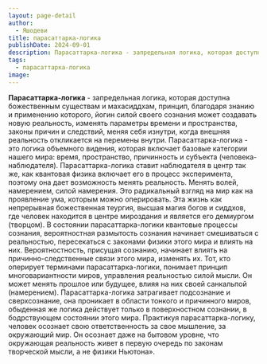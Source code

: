 ```yaml
---
layout: page-detail
author:
  - Яшодеви
title: парасаттарка-логика
publishDate: 2024-09-01
description: Парасаттарка-логика - запредельная логика, которая доступна божественным существам и махасиддхам, принцип, благодаря знанию и применению которого, йогин силой своего сознания может создавать новую реальность, изменять параметры времени и пространства, законы причин и следствий, меняя себя изнутри, когда внешняя реальность откликается на перемены внутри.
tags:
  - парасаттарка-логика
image:
---
```

**Парасаттарка-логика** - запредельная логика, которая доступна божественным существам и махасиддхам, принцип, благодаря знанию и применению которого, йогин силой своего сознания может создавать новую реальность, изменять параметры времени и пространства, законы причин и следствий, меняя себя изнутри, когда внешняя реальность откликается на перемены внутри.
Парасаттарка-логика - это логика объемного видения, которая включает базовые категории нашего мира: время, пространство, причинность и субъекта (человека-наблюдателя). Парасаттарка-логика ставит наблюдателя в центр так же, как квантовая физика включает его в процесс эксперимента, поэтому она дает возможность менять реальность. Менять волей, намерением, силой намерения. Это радикальный взгляд на мир как на проявление ума, которым можно оперировать. Эта жизнь как непрерывная божественная теургия, высшая магия богов и сиддхов, где человек находится в центре мироздания и является его демиургом (творцом). 
В состоянии парасаттарка-логики квантовые процессы сознания, вероятностная размытость сознания начинает смешиваться с реальностью, пересекаться с законами физики этого мира и влиять на них. Вероятностность, присущая сознанию, начинает влиять на причинно-следственные связи этого мира, изменять их. Тот, кто оперирует терминами парасаттарка-логики, понимает принцип многовариантности миров, управления реальностью силой мысли. Он может менять прошлое или будущее, влияя на них своей санкальпой (намерением). 
 Парасаттарка-логика затрагивает подсознание и сверхсознание, она проникает в области тонкого и причинного миров, обыденная же логика действует только в поверхностном сознании, в бодрствующем состоянии этого мира. Практикуя парасаттарка-логику, человек осознает свою ответственность за свое мышление, за окружающий мир. Он осознает даже на бытовом уровне, что окружающая реальность живет в первую очередь по законам творческой мысли, а не физики Ньютона».


